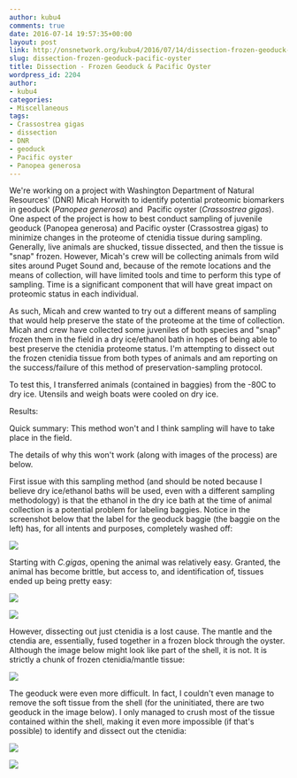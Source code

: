 ```yaml
---
author: kubu4
comments: true
date: 2016-07-14 19:57:35+00:00
layout: post
link: http://onsnetwork.org/kubu4/2016/07/14/dissection-frozen-geoduck-pacific-oyster/
slug: dissection-frozen-geoduck-pacific-oyster
title: Dissection - Frozen Geoduck & Pacific Oyster
wordpress_id: 2204
author:
- kubu4
categories:
- Miscellaneous
tags:
- Crassostrea gigas
- dissection
- DNR
- geoduck
- Pacific oyster
- Panopea generosa
---
```


We're working on a project with Washington Department of Natural Resources' (DNR) Micah Horwith to identify potential proteomic biomarkers in geoduck (_Panopea generosa_) and  Pacific oyster (_Crassostrea gigas_). One aspect of the project is how to best conduct sampling of juvenile geoduck (Panopea generosa) and Pacific oyster (Crassostrea gigas) to minimize changes in the proteome of ctenidia tissue during sampling. Generally, live animals are shucked, tissue dissected, and then the tissue is "snap" frozen. However, Micah's crew will be collecting animals from wild sites around Puget Sound and, because of the remote locations and the means of collection, will have limited tools and time to perform this type of sampling. Time is a significant component that will have great impact on proteomic status in each individual.

As such, Micah and crew wanted to try out a different means of sampling that would help preserve the state of the proteome at the time of collection. Micah and crew have collected some juveniles of both species and "snap" frozen them in the field in a dry ice/ethanol bath in hopes of being able to best preserve the ctenidia proteome status. I'm attempting to dissect out the frozen ctenidia tissue from both types of animals and am reporting on the success/failure of this method of preservation-sampling protocol.

To test this, I transferred animals (contained in baggies) from the -80C to dry ice. Utensils and weigh boats were cooled on dry ice.



Results:

Quick summary: This method won't and I think sampling will have to take place in the field.

The details of why this won't work (along with images of the process) are below.



First issue with this sampling method (and should be noted because I believe dry ice/ethanol baths will be used, even with a different sampling methodology) is that the ethanol in the dry ice bath at the time of animal collection is a potential problem for labeling baggies. Notice in the screenshot below that the label for the geoduck baggie (the baggie on the left) has, for all intents and purposes, completely washed off:

[![](http://eagle.fish.washington.edu/Arabidopsis/DSC_1234.jpg)](http://eagle.fish.washington.edu/Arabidopsis/DSC_1234.jpg)





Starting with _C.gigas_, opening the animal was relatively easy. Granted, the animal has become brittle, but access to, and identification of, tissues ended up being pretty easy:

[![](http://eagle.fish.washington.edu/Arabidopsis/DSC_1235.jpg)](http://eagle.fish.washington.edu/Arabidopsis/DSC_1235.jpg)



[![](http://eagle.fish.washington.edu/Arabidopsis/DSC_1236.jpg)](http://eagle.fish.washington.edu/Arabidopsis/DSC_1236.jpg)







However, dissecting out just ctenidia is a lost cause. The mantle and the ctendia are, essentially, fused together in a frozen block through the oyster. Although the image below might look like part of the shell, it is not. It is strictly a chunk of frozen ctenidia/mantle tissue:



[![](http://eagle.fish.washington.edu/Arabidopsis/DSC_1237.jpg)](http://eagle.fish.washington.edu/Arabidopsis/DSC_1237.jpg)





The geoduck were even more difficult. In fact, I couldn't even manage to remove the soft tissue from the shell (for the uninitiated, there are two geoduck in the image below). I only managed to crush most of the tissue contained within the shell, making it even more impossible (if that's possible) to identify and dissect out the ctenidia:



[![](http://eagle.fish.washington.edu/Arabidopsis/DSC_1238.jpg)](http://eagle.fish.washington.edu/Arabidopsis/DSC_1238.jpg)





[![](http://eagle.fish.washington.edu/Arabidopsis/DSC_1239.jpg)](http://eagle.fish.washington.edu/Arabidopsis/DSC_1239.jpg)
